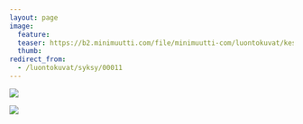 ```yaml
---
layout: page
image:
  feature:
  teaser: https://b2.minimuutti.com/file/minimuutti-com/luontokuvat/kes%C3%A4/1/20130902_202611-245px.jpg
  thumb:
redirect_from:
  - /luontokuvat/syksy/00011
---
```


![](https://b2.minimuutti.com/file/minimuutti-com/luontokuvat/kes%C3%A4/1/20130902_202605-800px.jpg)

![](https://b2.minimuutti.com/file/minimuutti-com/luontokuvat/kes%C3%A4/1/20130902_202611-800px.jpg)
